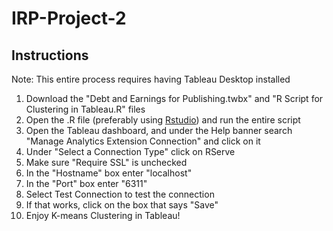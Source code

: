 # IRP-Project-2

## Instructions
Note: This entire process requires having Tableau Desktop installed

1. Download the "Debt and Earnings for Publishing.twbx" and "R Script for Clustering in Tableau.R" files
2. Open the .R file (preferably using [Rstudio](https://rstudio-education.github.io/hopr/starting.html)) and run the entire script
3. Open the Tableau dashboard, and under the Help banner search "Manage Analytics Extension Connection" and click on it
4. Under "Select a Connection Type" click on RServe
5. Make sure "Require SSL" is unchecked
6. In the "Hostname" box enter "localhost"
7. In the "Port" box enter "6311"
8. Select Test Connection to test the connection
9. If that works, click on the box that says "Save"
10. Enjoy K-means Clustering in Tableau!
